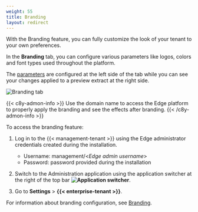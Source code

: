 ```yaml
---
weight: 55
title: Branding
layout: redirect
---
```


With the Branding feature, you can fully customize the look of your tenant to your own preferences.

In the **Branding** tab, you can configure various parameters like logos, colors and font types used throughout the platform.

The [parameters](#configuration-parameters) are configured at the left side of the tab while you can see your changes applied to a preview extract at the right side.

<img src="/images/users-guide/enterprise-tenant/et-branding.png" alt="Branding tab">

{{< c8y-admon-info >}}
Use the domain name to access the Edge platform to properly apply the branding and see the effects after branding.
{{< /c8y-admon-info >}}

To access the branding feature:

1. Log in to the {{< management-tenant >}} using the Edge administrator credentials created during the installation.

	- Username: management/<*Edge admin username*>
	- Password: password provided during the installation

2. Switch to the Administration application using the application switcher at the right of the top bar **<img class="Default" src="/images/icons/switcher-icon.png" alt="Application switcher" style="display: inline; float: none">**.

3. Go to **Settings** > **{{< enterprise-tenant >}}**.

For information about branding configuration, see [Branding](/enterprise-tenant/customization/#branding).
